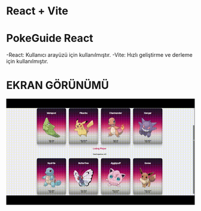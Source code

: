 # React + Vite

<h1>  PokeGuide React  </h1>

-React: Kullanıcı arayüzü için kullanılmıştır.
-Vite: Hızlı geliştirme ve derleme için kullanılmıştır.



<h1> EKRAN GÖRÜNÜMÜ</h1>


![](/src/pokeguide.gif)
